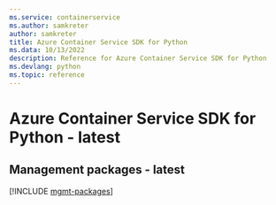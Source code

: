 ```yaml
---
ms.service: containerservice
ms.author: samkreter
author: samkreter
title: Azure Container Service SDK for Python
ms.data: 10/13/2022
description: Reference for Azure Container Service SDK for Python
ms.devlang: python
ms.topic: reference
---
```

# Azure Container Service SDK for Python - latest

## Management packages - latest
[!INCLUDE [mgmt-packages](container-service-mgmt-index.md)]
